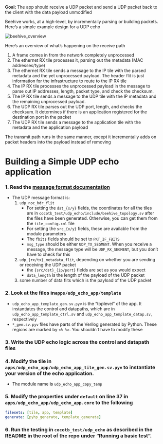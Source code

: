 **Goal:** The app should receive a UDP packet and send a UDP packet back to the client with the data payload unmodified

Beehive works, at a high-level, by incrementally parsing or building packets. Here’s a simple example design for a UDP echo

![beehive_overview](beehive_overview.png)

Here’s an overview of what’s happening on the receive path

1. A frame comes in from the network completely unprocessed
2. The ethernet RX tile processes it, parsing out the metadata (MAC addresses/type)
3. The ethernet RX tile sends a message to the IP tile with the parsed metadata and the yet unprocessed payload. The header flit is just information for the infrastructure to route to the IP RX tile
4. The IP RX tile processes the unprocessed payload in the message to parse out IP addresses, length, packet type, and check the checksum.
5. The IP RX tile sends a message to the UDP tile with the IP metadata and the remaining unprocessed payload.
6. The UDP RX tile parses out the UDP port, length, and checks the checksum. It determines if there is an application registered for the destination port in the packet
7. The UDP RX tile sends a message to the application tile with the metadata and the application payload

The transmit path runs in the same manner, except it incrementally adds on packet headers into the payload instead of removing

# Building a Simple UDP echo application

### 1. Read the [message format documentation](Message%20Format%20Documentation.md)
- The UDP message format is:
	1. `udp_noc_hdr_flit`
        - For setting the `dst_{x/y}` fields, the coordinates for all the tiles are in `cocotb_test/udp_echo/include/beehive_topology.sv` after the files have been generated. Otherwise, you can get them from the `tile_config.xml` file
        - For setting the `src_{x/y}` fields, these are available from the module parameters
        - The `fbits` fields should be set to `PKT_IF_FBITS`
        - `msg_type` should be either `UDP_TX_SEGMENT`. When you receive a message, the message type will be `UDP_RX_SEGMENT`, but you don’t have to check for this
	2. `udp_{rx/tx}_metadata_flit`, depending on whether you are sending or receiving the UDP packet
        - the `{src/dst}_{ip/port}` fields are set as you would expect
        - `data_length` is the length of the payload of the UDP packet
	3. some number of data flits which is the payload of the UDP packet
### 2. Look at the files in`apps/udp_echo_app/template`
 - `udp_echo_app_template_gen.sv.pyv` is the “toplevel” of the app. It instantiates the control and datapaths, which are in `udp_echo_app_template_ctrl.sv` and `udp_echo_app_template_datap.sv`, respectively
- `*_gen.sv.pyv` files have parts of the Verilog generated by Python. These regions are marked by `<% %>`. You shouldn’t have to modify these
### 3. Write the UDP echo logic across the control and datapath files
### 4. Modify the tile in `apps/udp_echo_app/udp_echo_app_tile_gen.sv.pyv` to instantiate your version of the echo application. 
- The module name is `udp_echo_app_copy_temp`
### 5. Modify the properties under `default` on line 37 in `apps/udp_echo_app/udp_echo_app.core` to the following
```yaml
filesets: [tile, app, template]
generate: [pyhp_generate, template_generate]
```
### 6. Run the testing in `cocotb_test/udp_echo` as described in the README in the root of the repo under “Running a basic test”.